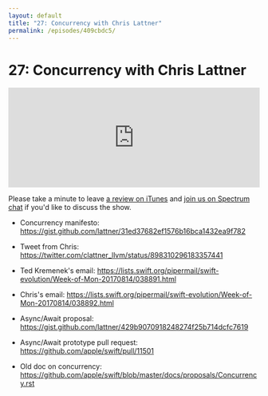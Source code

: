 ```yaml
---
layout: default
title: "27: Concurrency with Chris Lattner"
permalink: /episodes/409cbdc5/
---
```


# 27: Concurrency with Chris Lattner

<iframe frameBorder="0" height="200px" scrolling="no" seamless src="https://player.simplecast.com/af11f028-e749-46e7-915d-1a2d1529b939" width="100%"></iframe>

Please take a minute to leave [a review on iTunes](https://itunes.apple.com/us/podcast/swift-unwrapped/id1209817203) and [join us on Spectrum chat](http://spectrum.chat/specfm/swift-unwrapped) if you'd like to discuss the show.

* Concurrency manifesto: https://gist.github.com/lattner/31ed37682ef1576b16bca1432ea9f782

* Tweet from Chris: https://twitter.com/clattner_llvm/status/898310296183357441

* Ted Kremenek's email: https://lists.swift.org/pipermail/swift-evolution/Week-of-Mon-20170814/038891.html

* Chris's email: https://lists.swift.org/pipermail/swift-evolution/Week-of-Mon-20170814/038892.html

* Async/Await proposal: https://gist.github.com/lattner/429b9070918248274f25b714dcfc7619

* Async/Await prototype pull request: https://github.com/apple/swift/pull/11501

* Old doc on concurrency: https://github.com/apple/swift/blob/master/docs/proposals/Concurrency.rst
